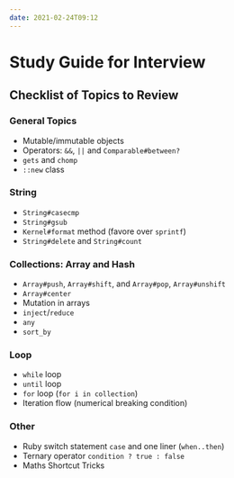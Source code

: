 ```yaml
---
date: 2021-02-24T09:12
---
```


# Study Guide for Interview

Checklist of Topics to Review
-----------------------------

### General Topics

- Mutable/immutable objects
- Operators: `&&`, `||` and `Comparable#between?`
- `gets` and `chomp`
- `::new` class

### String

- `String#casecmp`
- `String#gsub`
- `Kernel#format` method (favore over `sprintf`)
- `String#delete` and `String#count`

### Collections: Array and Hash

- `Array#push`, `Array#shift`, and `Array#pop`, `Array#unshift`
- `Array#center`
- Mutation in arrays
- `inject`/`reduce`
- `any`
- `sort_by`

### Loop

- `while` loop
- `until` loop
- `for` loop (`for i in collection`)
- Iteration flow (numerical breaking condition)

### Other

- Ruby switch statement `case` and one liner (`when..then`)
- Ternary operator `condition ? true : false`
- Maths Shortcut Tricks
